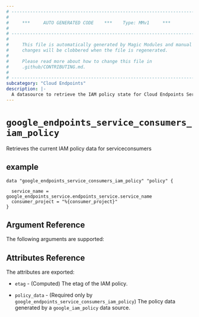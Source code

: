 ```yaml
---
# ----------------------------------------------------------------------------
#
#     ***     AUTO GENERATED CODE    ***    Type: MMv1     ***
#
# ----------------------------------------------------------------------------
#
#     This file is automatically generated by Magic Modules and manual
#     changes will be clobbered when the file is regenerated.
#
#     Please read more about how to change this file in
#     .github/CONTRIBUTING.md.
#
# ----------------------------------------------------------------------------
subcategory: "Cloud Endpoints"
description: |-
  A datasource to retrieve the IAM policy state for Cloud Endpoints ServiceConsumers
---
```



# `google_endpoints_service_consumers_iam_policy`
Retrieves the current IAM policy data for serviceconsumers


## example

```hcl
data "google_endpoints_service_consumers_iam_policy" "policy" {

  service_name = google_endpoints_service.endpoints_service.service_name
  consumer_project = "%{consumer_project}"
}
```

## Argument Reference

The following arguments are supported:


## Attributes Reference

The attributes are exported:

* `etag` - (Computed) The etag of the IAM policy.

* `policy_data` - (Required only by `google_endpoints_service_consumers_iam_policy`) The policy data generated by
  a `google_iam_policy` data source.
